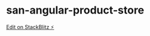 # san-angular-product-store

[Edit on StackBlitz ⚡️](https://stackblitz.com/edit/san-angular-product-store)